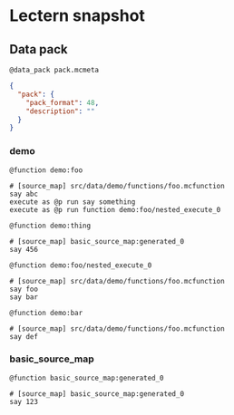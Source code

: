 # Lectern snapshot

## Data pack

`@data_pack pack.mcmeta`

```json
{
  "pack": {
    "pack_format": 48,
    "description": ""
  }
}
```

### demo

`@function demo:foo`

```mcfunction
# [source_map] src/data/demo/functions/foo.mcfunction
say abc
execute as @p run say something
execute as @p run function demo:foo/nested_execute_0
```

`@function demo:thing`

```mcfunction
# [source_map] basic_source_map:generated_0
say 456
```

`@function demo:foo/nested_execute_0`

```mcfunction
# [source_map] src/data/demo/functions/foo.mcfunction
say foo
say bar
```

`@function demo:bar`

```mcfunction
# [source_map] src/data/demo/functions/foo.mcfunction
say def
```

### basic_source_map

`@function basic_source_map:generated_0`

```mcfunction
# [source_map] basic_source_map:generated_0
say 123
```
